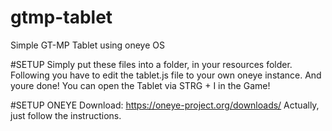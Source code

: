 # gtmp-tablet
Simple GT-MP Tablet using oneye OS


#SETUP
Simply put these files into a folder, in your resources folder.
Following you have to edit the tablet.js file to your own oneye instance.
And youre done! You can open the Tablet via STRG + I in the Game!

#SETUP ONEYE
Download: https://oneye-project.org/downloads/
Actually, just follow the instructions.
